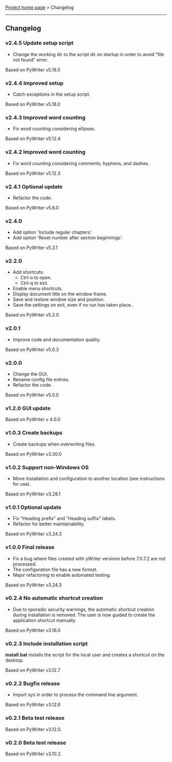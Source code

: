 [Project home page](index) > Changelog

------------------------------------------------------------------------

## Changelog

### v2.4.5 Update setup script

- Change the working dir to the script dir on startup in order to avoid "file not found" error.

Based on PyWriter v5.18.0

### v2.4.4 Improved setup

- Catch exceptions in the setup script.

Based on PyWriter v5.18.0

### v2.4.3 Improved word counting

- Fix word counting considering ellipses.

Based on PyWriter v5.12.4

### v2.4.2 Improved word counting

- Fix word counting considering comments, hyphens, and dashes.

Based on PyWriter v5.12.3

### v2.4.1 Optional update

- Refactor the code.

Based on PyWriter v5.6.0

### v2.4.0

- Add option 'Include regular chapters'.
- Add option 'Reset number after section beginnings'.

Based on PyWriter v5.2.1

### v2.2.0

- Add shortcuts:
    - Ctrl-o to open.
    - Ctrl-q to exit.
- Enable menu shortcuts.
- Display document title on the window frame.
- Save and restore window size and position.
- Save the settings on exit, even if no run has taken place..

Based on PyWriter v5.2.0

### v2.0.1

- Improve code and documentation quality.

Based on PyWriter v5.0.3

### v2.0.0

- Change the GUI.
- Rename config file entries.
- Refactor the code.

Based on PyWriter v5.0.0

### v1.2.0 GUI update

Based on PyWriter v 4.0.0

### v1.0.3 Create backups

- Create backups when overwriting files.

Based on PyWriter v3.30.0

### v1.0.2 Support non-Windows OS

- Move installation and configuration to another location (see instructions for use).

Based on PyWriter v3.28.1

### v1.0.1 Optional update

- Fix "Heading prefix" and "Heading suffix" labels.
- Refactor for better maintainability.

Based on PyWriter v3.24.3

### v1.0.0 Final release

- Fix a bug where files created with yWriter versions before 7.0.7.2 are not processed.
- The configuration file has a new format.
- Major refactoring to enable automated testing.

Based on PyWriter v3.24.3

### v0.2.4 No automatic shortcut creation

- Due to sporadic security warnings, the automatic shortcut creation during installation is removed. The user is now guided to create the application shortcut manually.  

Based on PyWriter v3.16.0

### v0.2.3 Include installation script

**install.bat** installs the script for the local user and creates a 
shortcut on the desktop.

Based on PyWriter v3.12.7

### v0.2.2 Bugfix release

- Import sys in order to process the command line argument.

Based on PyWriter v3.12.6

### v0.2.1 Beta test release 

Based on PyWriter v3.12.0.

### v0.2.0 Beta test release 

Based on PyWriter v3.10.2.

